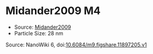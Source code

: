 <a name="material" />

# Midander2009 M4
<script type="application/ld+json">
  {
    "@context": "https://schema.org/",
    "@type": "ChemicalSubstance",
    "@id": "https://egonw.github.io/nanowiki/nanowiki436.html#material",
    "http://purl.org/dc/terms/conformsTo":
      {
        "@type": "CreativeWork",
        "@id": "https://bioschemas.org/profiles/ChemicalSubstance/0.4-RELEASE/"
      },
    "identfier": "436",
    "name": "Midander2009 M4",
    "url": "https://egonw.github.io/nanowiki/nanowiki436.html#material",
    "sameAs": "http://127.0.0.1/mediawiki/index.php/Special:URIResolver/Midander2009_M4"
  }
</script>


* Source: [Midander2009](articleMidander2009.md)
* Particle Size: 28 nm


Source: NanoWiki 6, doi:[10.6084/m9.figshare.11897205.v1](https://doi.org/10.6084/m9.figshare.11897205.v1)
